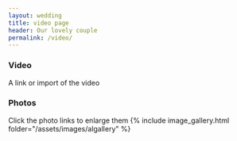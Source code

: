```yaml
---
layout: wedding
title: video page 
header: Our lovely couple
permalink: /video/
---
```


### Video
A link or import of the video

### Photos

Click the photo links to enlarge them
{% include image_gallery.html folder="/assets/images/algallery" %}
